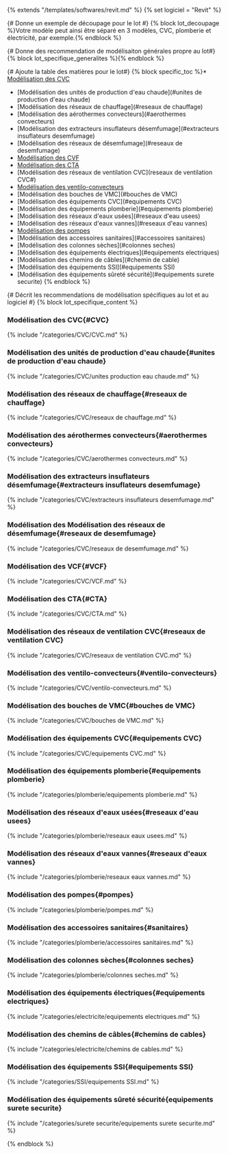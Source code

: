 {% extends "/templates/softwares/revit.md" %}
{% set logiciel = "Revit" %}

{# Donne un exemple de découpage pour le lot #}
{% block lot_decoupage %}Votre modèle peut ainsi être séparé en 3 modèles, CVC, plomberie et électricité, par exemple.{% endblock %}

{# Donne des recommendation de modélisaiton générales propre au lot#}
{% block lot_specifique_generalites %}{% endblock %}

{# Ajoute la table des matières pour le lot#}
{% block specific_toc %}* [Modélisation des CVC](#CVC)
* [Modélisation des unités de production d'eau chaude](#unites de production d'eau chaude)
* [Modélisation des réseaux de chauffage](#reseaux de chauffage)
* [Modélisation des aérothermes convecteurs](#aerothermes convecteurs)
* [Modélisation des extracteurs insuflateurs désemfumage](#extracteurs insuflateurs desemfumage)
* [Modélisation des réseaux de désemfumage](#reseaux de desemfumage)
* [Modélisation des CVF](#VCF)
* [Modélisation des CTA](#CTA)
* [Modélisation des réseaux de ventilation CVC](reseaux de ventilation CVC#)
* [Modélisation des ventilo-convecteurs](#ventilo-convecteurs)
* [Modélisation des bouches de VMC](#bouches de VMC)
* [Modélisation des équipements CVC](#equipements CVC)
* [Modélisation des équipements plomberie](#equipements plomberie)
* [Modélisation des réseaux d'eaux usées](#reseaux d'eau usees)
* [Modélisation des réseaux d'eaux vannes](#reseaux d'eau vannes)
* [Modélisation des pompes](#pompes)
* [Modélisation des accessoires sanitaires](#accessoires sanitaires)
* [Modélisation des colonnes sèches](#colonnes seches)
* [Modélisation des équipements électriques](#equipements electriques)
* [Modélisation des chemins de câbles](#chemin de cable)
* [Modélisation des équipements SSI](#equipements SSI)
* [Modélisation des équipements sûreté sécurité](#equipements surete securite)
{% endblock %}

{# Décrit les recommendations de modélisation spécifiques au lot et au logiciel #}
{% block lot_specifique_content %}

### Modélisation des CVC{#CVC}

{% include "/categories/CVC/CVC.md"  %}

### Modélisation des unités de production d'eau chaude{#unites de production d'eau chaude}

{% include "/categories/CVC/unites production eau chaude.md"  %}

### Modélisation des réseaux de chauffage{#reseaux de chauffage}

{% include "/categories/CVC/reseaux de chauffage.md"  %}

### Modélisation des aérothermes convecteurs{#aerothermes convecteurs}

{% include "/categories/CVC/aerothermes convecteurs.md"  %}

### Modélisation des extracteurs insuflateurs désemfumage{#extracteurs insuflateurs desemfumage}

{% include "/categories/CVC/extracteurs insuflateurs desemfumage.md"  %}

### Modélisation des Modélisation des réseaux de désemfumage{#reseaux de desemfumage}

{% include "/categories/CVC/reseaux de desemfumage.md"  %}

### Modélisation des VCF{#VCF}

{% include "/categories/CVC/VCF.md"  %}

### Modélisation des CTA{#CTA}

{% include "/categories/CVC/CTA.md"  %}

### Modélisation des réseaux de ventilation CVC{#reseaux de ventilation CVC}

{% include "/categories/CVC/reseaux de ventilation CVC.md"  %}

### Modélisation des ventilo-convecteurs{#ventilo-convecteurs}

{% include "/categories/CVC/ventilo-convecteurs.md"  %}

### Modélisation des bouches de VMC{#bouches de VMC}

{% include "/categories/CVC/bouches de VMC.md"  %}

### Modélisation des équipements CVC{#equipements CVC}

{% include "/categories/CVC/equipements CVC.md"  %}

### Modélisation des équipements plomberie{#equipements plomberie}

{% include "/categories/plomberie/equipements plomberie.md"  %}

### Modélisation des réseaux d'eaux usées{#reseaux d'eau usees}

{% include "/categories/plomberie/reseaux eaux usees.md"  %}

### Modélisation des réseaux d'eaux vannes{#reseaux d'eaux vannes}

{% include "/categories/plomberie/reseaux eaux vannes.md"  %}

### Modélisation des pompes{#pompes}

{% include "/categories/plomberie/pompes.md"  %}

### Modélisation des accessoires sanitaires{#sanitaires}

{% include "/categories/plomberie/accessoires sanitaires.md"  %}

### Modélisation des colonnes sèches{#colonnes seches}

{% include "/categories/plomberie/colonnes seches.md"  %}

### Modélisation des équipements électriques{#equipements electriques}

{% include "/categories/electricite/equipements electriques.md"  %}

### Modélisation des chemins de câbles{#chemins de cables}

{% include "/categories/electricite/chemins de cables.md"  %}

### Modélisation des équipements SSI{#equipements SSI}

{% include "/categories/SSI/equipements SSI.md"  %}

### Modélisation des équipements sûreté sécurité{equipements surete securite}

{% include "/categories/surete securite/equipements surete securite.md"  %}

{% endblock %}